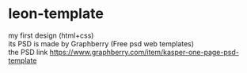 # leon-template
my first design (html+css) <br>
its PSD is made by Graphberry (Free psd web templates) <br>
the PSD link https://www.graphberry.com/item/kasper-one-page-psd-template
